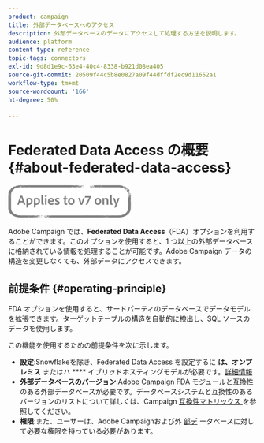 ```yaml
---
product: campaign
title: 外部データベースへのアクセス
description: 外部データベースのデータにアクセスして処理する方法を説明します。
audience: platform
content-type: reference
topic-tags: connectors
exl-id: 9d8d1e9c-63e4-40c4-8338-b921d08ea405
source-git-commit: 20509f44c5b8e0827a09f44dffdf2ec9d11652a1
workflow-type: tm+mt
source-wordcount: '166'
ht-degree: 50%

---
```


# Federated Data Access の概要 {#about-federated-data-access}

![](../../assets/v7-only.svg)

Adobe Campaign では、**Federated Data Access**（FDA）オプションを利用することができます。このオプションを使用すると、1 つ以上の外部データベースに格納されている情報を処理することが可能です。Adobe Campaign データの構造を変更しなくても、外部データにアクセスできます。

## 前提条件 {#operating-principle}

FDA オプションを使用すると、サードパーティのデータベースでデータモデルを拡張できます。ターゲットテーブルの構造を自動的に検出し、SQL ソースのデータを使用します。

この機能を使用するための前提条件を次に示します。

* **設定**:Snowflakeを除き、Federated Data Access を設定するに **は、オンプレミス** またはハ **** イブリッドホスティングモデルが必要です。[詳細情報](../../installation/using/hosting-models.md)
* **外部データベースのバージョン**:Adobe Campaign FDA モジュールと互換性のある外部データベースが必要です。データベースシステムと互換性のあるバージョンのリストについて詳しくは、Campaign [ 互換性マトリックス ](../../rn/using/compatibility-matrix.md#FederatedDataAccessFDA) を参照してください。
* **権限**:また、ユーザーは、Adobe Campaignおよび外 [部デ](../../installation/using/remote-database-access-rights.md) ータベースに対して必要な権限を持っている必要があります。

